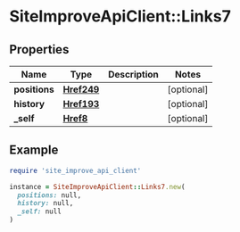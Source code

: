 # SiteImproveApiClient::Links7

## Properties

| Name | Type | Description | Notes |
| ---- | ---- | ----------- | ----- |
| **positions** | [**Href249**](Href249.md) |  | [optional] |
| **history** | [**Href193**](Href193.md) |  | [optional] |
| **_self** | [**Href8**](Href8.md) |  | [optional] |

## Example

```ruby
require 'site_improve_api_client'

instance = SiteImproveApiClient::Links7.new(
  positions: null,
  history: null,
  _self: null
)
```

